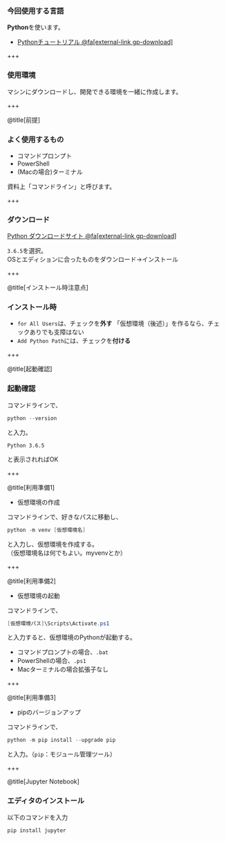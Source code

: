 ### 今回使用する言語
**Python**を使います。
* [Pythonチュートリアル @fa[external-link gp-download]](https://docs.python.jp/3/tutorial/index.html)

+++

### 使用環境
マシンにダウンロードし、開発できる環境を一緒に作成します。

+++

@title[前提]
### よく使用するもの

* コマンドプロンプト
* PowerShell
* (Macの場合)ターミナル

資料上「コマンドライン」と呼びます。

+++

### ダウンロード
[Python ダウンロードサイト @fa[external-link gp-download]](https://www.python.org/downloads/release/python-365/)

`3.6.5`を選択。  
OSとエディションに合ったものをダウンロード→インストール

+++

@title[インストール時注意点]

### インストール時

* `for All Users`は、チェックを**外す**
「仮想環境（後述）」を作るなら、チェックありでも支障はない
* `Add Python Path`には、チェックを**付ける**

+++

@title[起動確認]

### 起動確認
コマンドラインで、

```ps1
python --version
```

と入力。

```
Python 3.6.5
```

と表示されればOK

+++

@title[利用準備1]

* 仮想環境の作成

コマンドラインで、好きなパスに移動し、

```ps1
python -m venv [仮想環境名]
```

と入力し、仮想環境を作成する。  
（仮想環境名は何でもよい。myvenvとか）  

+++

@title[利用準備2]

* 仮想環境の起動

コマンドラインで、

```ps1
[仮想環境パス]\Scripts\Activate.ps1
```

と入力すると、仮想環境のPythonが起動する。  

* コマンドプロンプトの場合、`.bat`
* PowerShellの場合、`.ps1`
* Macターミナルの場合拡張子なし

+++

@title[利用準備3]

* pipのバージョンアップ  

コマンドラインで、

```ps1
python -m pip install --upgrade pip
```

と入力。（`pip`：モジュール管理ツール）

+++

@title[Jupyter Notebook]
### エディタのインストール
以下のコマンドを入力

```ps1
pip install jupyter
```


